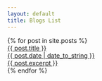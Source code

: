 ```yaml
---
layout: default
title: Blogs List
---
```



<div class="card-list">
  {% for post in site.posts %}
    <div class="blog-card">
      <a href="{{ post.url }}">
        <div class="blog-card-link">
          {{ post.title }}
        </div>
        <div class="blog-card-date">
          {{ post.date | date_to_string }}
        </div>
        <div class="blog-card-expt">
          {{ post.excerpt }}
        </div>
      </a>
    </div>
  {% endfor %}
</div>

